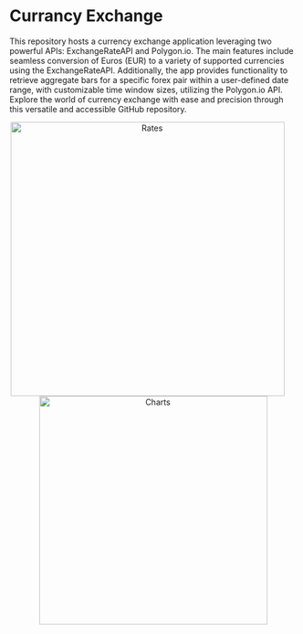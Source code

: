 # Currancy Exchange

This repository hosts a currency exchange application leveraging two powerful APIs: ExchangeRateAPI and Polygon.io. The main features include seamless conversion of Euros (EUR) to a variety of supported currencies using the ExchangeRateAPI. Additionally, the app provides functionality to retrieve aggregate bars for a specific forex pair within a user-defined date range, with customizable time window sizes, utilizing the Polygon.io API. Explore the world of currency exchange with ease and precision through this versatile and accessible GitHub repository.

<p align="center">
  <img src="https://github.com/zainriaz/Currancy-Exchange/assets/17902827/0d91e9f7-774d-40c8-a9b0-efcae657a717.png" width="480" alt="Rates" style="display:inline-block; margin-right:20px;">
  <img src="https://github.com/zainriaz/Currancy-Exchange/assets/17902827/78ae0b3d-2acc-4a8c-946a-712bbdf603c8)https://github.com/zainriaz/Currancy-Exchange/assets/17902827/78ae0b3d-2acc-4a8c-946a-712bbdf603c8.png" width="400" alt="Charts"style="display:inline-block;">
</p>



 
